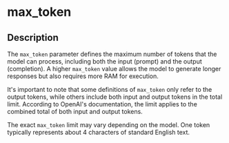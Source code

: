 # max_token

## Description

The `max_token` parameter defines the maximum number of tokens that the model can process, including both the input (prompt) and the output (completion).
A higher `max_token` value allows the model to generate longer responses but also requires more RAM for execution.

It's important to note that some definitions of `max_token` only refer to the output tokens, while others include both input and output tokens in the total limit. According to OpenAI's documentation, the limit applies to the combined total of both input and output tokens.

The exact `max_token` limit may vary depending on the model.
One token typically represents about 4 characters of standard English text.
